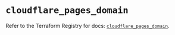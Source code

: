 # `cloudflare_pages_domain`

Refer to the Terraform Registry for docs: [`cloudflare_pages_domain`](https://registry.terraform.io/providers/cloudflare/cloudflare/4.24.0/docs/resources/pages_domain).
